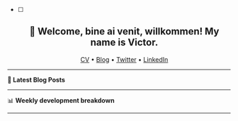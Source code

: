   - [ ] <h2 align="center">👋 Welcome, bine ai venit, willkommen! My name is Victor. </h2>
            <p align="center">
            <a href="https://dornea.nu/cv">CV</a> •
            <a href="https://blog.dornea.nu">Blog</a> •
            <a href="https://twitter.com/victordorneanu">Twitter</a> •
            <a href="https://www.linkedin.com/in/victor-dorneanu/">LinkedIn</a> 
            </p>

  <!--
  **dorneanu/dorneanu** is a ✨ _special_ ✨ repository because its `README.md` (this file) appears on your GitHub profile.

  Here are some ideas to get you started:

  - 🔭 I’m currently working on ...
  - 🌱 I’m currently learning ...
  - 👯 I’m looking to collaborate on ...
  - 🤔 I’m looking for help with ...
  - 💬 Ask me about ...
  - 📫 How to reach me: ...
  - 😄 Pronouns: ...
  - ⚡ Fun fact: ...
  -->

  ---

  **📝 Latest Blog Posts**

  <!-- BLOG-POST-LIST:START -->
  <!-- BLOG-POST-LIST:END -->

  ---

  📊 **Weekly development breakdown**

  <!--START_SECTION:waka-->
  <!--END_SECTION:waka-->

  ---
